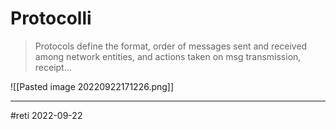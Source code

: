 # Protocolli
> Protocols define the format, order of messages sent and received among network entities, and actions taken on msg transmission, receipt...

![[Pasted image 20220922171226.png]]

---
#reti 2022-09-22